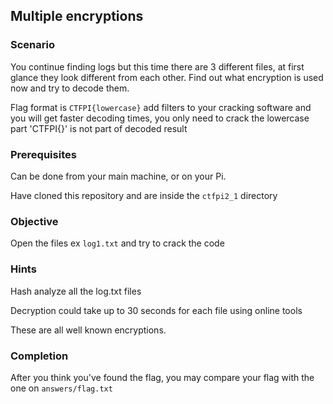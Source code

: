 ## Multiple encryptions

### Scenario

You continue finding logs but this time there are 3 different files, at first glance they look different from each other.
Find out what encryption is used now and try to decode them.

Flag format is `CTFPI{lowercase}` add filters to your cracking software and you will get faster decoding times, you only need to crack the lowercase part
'CTFPI{}' is not part of decoded result

### Prerequisites

Can be done from your main machine, or on your Pi.

Have cloned this repository and are inside the `ctfpi2_1` directory

### Objective

Open the files ex `log1.txt` and try to crack the code


### **Hints**

Hash analyze all the log.txt files

Decryption could take up to 30 seconds for each file using online tools

These are all well known encryptions.


### Completion

After you think you've found the flag, you may compare your flag with the one on `answers/flag.txt`